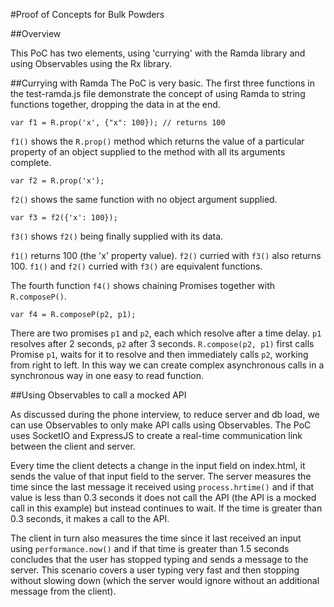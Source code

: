 #Proof of Concepts for Bulk Powders

##Overview

This PoC has two elements, using 'currying' with the Ramda library and using Observables using the Rx library.

##Currying with Ramda
The PoC is very basic. The first three functions in the test-ramda.js file demonstrate the concept of using Ramda to string functions together, dropping the data in at the end. 

`var f1 = R.prop('x', {"x": 100}); // returns 100`

`f1()` shows the `R.prop()` method which returns the value of a particular property of an object supplied to the method with all its arguments complete. 

`var f2 = R.prop('x');`

`f2()` shows the same function with no object argument supplied.

`var f3 = f2({'x': 100});`

`f3()` shows `f2()` being finally supplied with its data. 

`f1()` returns 100 (the 'x' property value). `f2()` curried with `f3()` also returns 100. `f1()` and `f2()` curried with `f3()` are equivalent functions.

The fourth function `f4()` shows chaining Promises together with `R.composeP()`. 

`var f4 = R.composeP(p2, p1);`

There are two promises `p1` and `p2`, each which resolve after a time delay. `p1` resolves after 2 seconds, `p2` after 3 seconds. `R.compose(p2, p1)` first calls Promise `p1`, waits for it to resolve and then immediately calls `p2`, working from right to left. In this way we can create complex asynchronous calls in a synchronous way in one easy to read function. 

##Using Observables to call a mocked API

As discussed during the phone interview, to reduce server and db load, we can use Observables to only make API calls using Observables. The PoC uses SocketIO and ExpressJS to create a real-time communication link between the client and server.

Every time the client detects a change in the input field on index.html, it sends the value of that input field to the server. The server measures the time since the last message it received using `process.hrtime()` and if that value is less than 0.3 seconds it does not call the API (the API is a mocked call in this example) but instead continues to wait. If the time is greater than 0.3 seconds, it makes a call to the API.
 
 The client in turn also measures the time since it last received an input using `performance.now()` and if that time is greater than 1.5 seconds concludes that the user has stopped typing and sends a message to the server. This scenario covers a user typing very fast and then stopping without slowing down (which the server would ignore without an additional message from the client).
